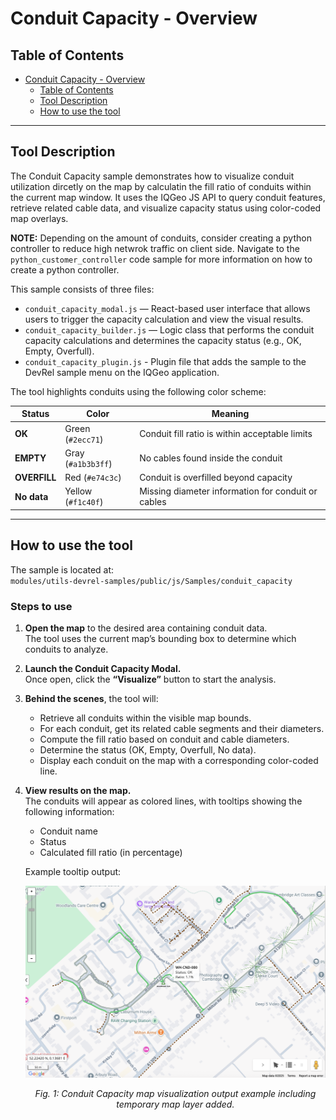 # Conduit Capacity - Overview

## Table of Contents

- [Conduit Capacity - Overview](#rest-apis---overview)
  - [Table of Contents](#table-of-contents)
  - [Tool Description](#tool-description)
  - [How to use the tool](#how-to-use-the-tool)

---

## Tool Description

The Conduit Capacity sample demonstrates how to visualize conduit utilization dircetly on the map by calculatin the fill ratio of conduits within the current map window. It uses the IQGeo JS API to query conduit features, retrieve related cable data, and visualize capacity status using color-coded map overlays.

**NOTE:** Depending on the amount of conduits, consider creating a python controller to reduce high netwrok traffic on client side. Navigate to the `python_customer_controller` code sample for more information on how to create a python controller. 

This sample consists of three files:

- `conduit_capacity_modal.js` — React-based user interface that allows users to trigger the capacity calculation and view the visual results.  
- `conduit_capacity_builder.js` — Logic class that performs the conduit capacity calculations and determines the capacity status (e.g., OK, Empty, Overfull).
- `conduit_capacity_plugin.js` - Plugin file that adds the sample to the DevRel sample menu on the IQGeo application.

The tool highlights conduits using the following color scheme:

| Status | Color | Meaning |
|--------|--------|---------|
| **OK** | Green (`#2ecc71`) | Conduit fill ratio is within acceptable limits |
| **EMPTY** | Gray (`#a1b3b3ff`) | No cables found inside the conduit |
| **OVERFILL** | Red (`#e74c3c`) | Conduit is overfilled beyond capacity |
| **No data** | Yellow (`#f1c40f`) | Missing diameter information for conduit or cables |

---

## How to use the tool

The sample is located at:  
`modules/utils-devrel-samples/public/js/Samples/conduit_capacity`

### Steps to use

1. **Open the map** to the desired area containing conduit data.  
   The tool uses the current map’s bounding box to determine which conduits to analyze.

2. **Launch the Conduit Capacity Modal.**  
   Once open, click the **“Visualize”** button to start the analysis.

3. **Behind the scenes**, the tool will:
   - Retrieve all conduits within the visible map bounds.
   - For each conduit, get its related cable segments and their diameters.
   - Compute the fill ratio based on conduit and cable diameters.
   - Determine the status (OK, Empty, Overfull, No data).
   - Display each conduit on the map with a corresponding color-coded line.

4. **View results on the map.**  
   The conduits will appear as colored lines, with tooltips showing the following information:
   - Conduit name
   - Status
   - Calculated fill ratio (in percentage)

   Example tooltip output:

   ![Conduit Capacity map output](./Conduit_Capacity_overview_1.png)
   <p align="center"><i>Fig. 1: Conduit Capacity map visualization output example including temporary map layer added.</i></p>
